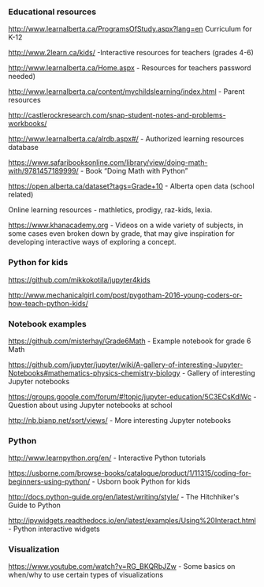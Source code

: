 ### Educational resources

http://www.learnalberta.ca/ProgramsOfStudy.aspx?lang=en Curriculum for K-12

http://www.2learn.ca/kids/ -Interactive resources for teachers (grades 4-6)

http://www.learnalberta.ca/Home.aspx - Resources for teachers password needed)

http://www.learnalberta.ca/content/mychildslearning/index.html - Parent resources

http://castlerockresearch.com/snap-student-notes-and-problems-workbooks/ 

http://www.learnalberta.ca/alrdb.aspx#/ - Authorized learning resources database

https://www.safaribooksonline.com/library/view/doing-math-with/9781457189999/ - Book “Doing Math with Python”

https://open.alberta.ca/dataset?tags=Grade+10 - Alberta open data (school related)

Online learning resources - mathletics, prodigy, raz-kids, lexia.

https://www.khanacademy.org - Videos on a wide variety of subjects, in some cases even broken down by grade, that may give inspiration for developing interactive ways of exploring a concept.

### Python for kids
https://github.com/mikkokotila/jupyter4kids

http://www.mechanicalgirl.com/post/pygotham-2016-young-coders-or-how-teach-python-kids/

### Notebook examples

https://github.com/misterhay/Grade6Math - Example notebook for grade 6 Math

https://github.com/jupyter/jupyter/wiki/A-gallery-of-interesting-Jupyter-Notebooks#mathematics-physics-chemistry-biology - Gallery of interesting Jupyter notebooks

https://groups.google.com/forum/#!topic/jupyter-education/5C3ECsKdlWc  - Question about using Jupyter notebooks at school

http://nb.bianp.net/sort/views/ - More interesting Jupyter notebooks

### Python

http://www.learnpython.org/en/  - Interactive Python tutorials

https://usborne.com/browse-books/catalogue/product/1/11315/coding-for-beginners-using-python/ - Usborn book Python for kids

http://docs.python-guide.org/en/latest/writing/style/ - The Hitchhiker's Guide to Python

http://ipywidgets.readthedocs.io/en/latest/examples/Using%20Interact.html - Python interactive widgets

### Visualization

https://www.youtube.com/watch?v=RG_BKQRbJZw - Some basics on when/why to use certain types of visualizations
